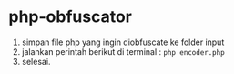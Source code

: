# php-obfuscator

1. simpan file php yang ingin diobfuscate ke folder input
2. jalankan perintah berikut di terminal :
`php encoder.php`
3. selesai.
